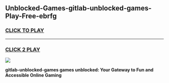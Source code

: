 
## Unblocked-Games-gitlab-unblocked-games-Play-Free-ebrfg
<h3>
<a href="https://premium76.site?title=gitlab-unblocked-games&ref=23A">CLICK TO PLAY</a></h3>
<hr>

<h3>
<a href="https://premium76.site?title=gitlab-unblocked-games&ref=23A">CLICK 2 PLAY</a>
  
</h3>

<a href="https://premium76.site?title=gitlab-unblocked-games&ref=23A"><img src="https://clearcache.store/games.png"></a>


**gitlab-unblocked-games games unblocked: Your Gateway to Fun and Accessible Online Gaming**
